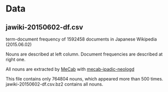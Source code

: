 # Data

##  jawiki-20150602-df.csv

term-document frequency of 1592458 documents in Japanese Wikipedia (2015.06.02)

Nouns are described at left column. Document frequencies are described at right one.

All nouns are extracted by [MeCab](http://taku910.github.io/mecab/) with [mecab-ipadic-neologd](https://github.com/neologd/mecab-ipadic-neologd)

This file contains only 764804 nouns, which appeared more than 500 times. jawiki-20150602-df.csv.bz2 contains all nouns.
